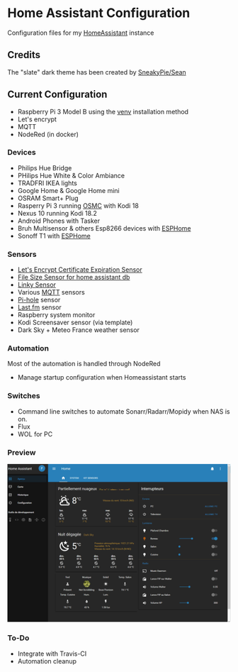 # Home Assistant Configuration

Configuration files for my [HomeAssistant](https://home-assistant.io) instance

## Credits

The "slate" dark theme has been created by [SneakyPie/Sean](https://github.com/seangreen2) 

## Current Configuration

* Raspberry Pi 3 Model B using the [venv](https://www.home-assistant.io/docs/installation/virtualenv/) installation method
* Let's encrypt 
* MQTT 
* NodeRed (in docker) 

### Devices

* Philips Hue Bridge
* PHilips Hue White & Color Ambiance
* TRADFRI IKEA lights
* Google Home & Google Home mini
* OSRAM Smart+ Plug
* Rasperry Pi 3 running [OSMC](https://osmc.tv/) with Kodi 18
* Nexus 10 running Kodi 18.2
* Android Phones with Tasker
* Bruh Multisensor & others Esp8266 devices with [ESPHome](https://esphome.io/) 
* Sonoff T1 with [ESPHome](https://esphome.io/)

### Sensors

* [Let's Encrypt Certificate Expiration Sensor](https://www.home-assistant.io/components/sensor.cert_expiry/)
* [File Size Sensor for home assistant db](https://www.home-assistant.io/components/filesize/) 
* [Linky Sensor](https://www.home-assistant.io/components/linky/) 
* Various [MQTT](https://www.home-assistant.io/components/sensor.mqtt/) sensors
* [Pi-hole](https://www.home-assistant.io/components/pi_hole/) sensor
* [Last.fm](https://www.home-assistant.io/components/lastfm/) sensor
* Raspberry system monitor
* Kodi Screensaver sensor (via template) 
* Dark Sky + Meteo France weather sensor

### Automation
Most of the automation is handled through NodeRed

* Manage startup configuration when Homeassistant starts

### Switches
* Command line switches to automate Sonarr/Radarr/Mopidy when NAS is on.
* Flux 
* WOL for PC

### Preview

![Home Assistant Gif](https://github.com/jcoin/homeassistant-config/blob/master/HA.gif)

### To-Do

* Integrate with Travis-CI
* Automation cleanup

